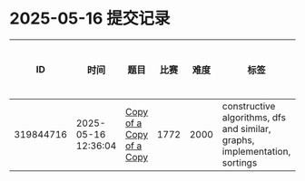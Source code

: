 # 2025-05-16 提交记录

 | ID | 时间 | 题目 | 比赛 | 难度 | 标签 | 结果 | 测试用例 | 运行时间 | 内存消耗 |
 |----|------|-----|-----|------|-----|------|---------|--------|----------|
 | 319844716 | 2025-05-16  12:36:04 | [Copy of a Copy of a Copy](https://codeforces.com/problemset/problem/1772/F) | 1772 | 2000 | constructive algorithms, dfs and similar, graphs, implementation, sortings | COMPILATION_ERROR | 0 | 0ms | 0KB |